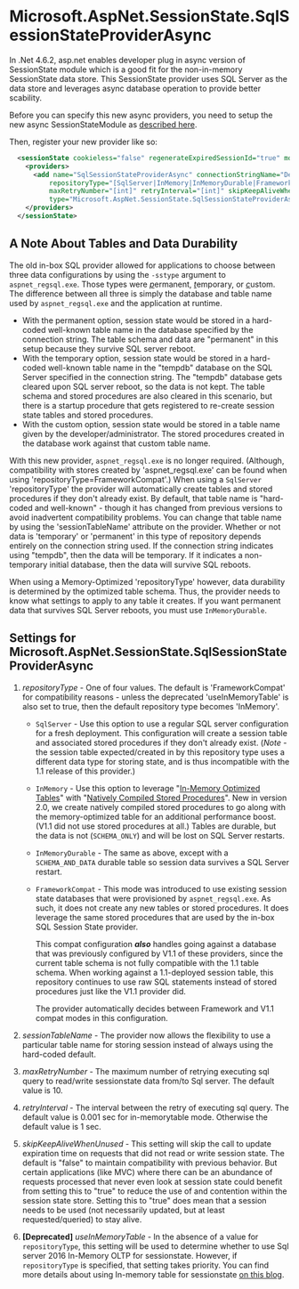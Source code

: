 # Microsoft.AspNet.SessionState.SqlSessionStateProviderAsync
In .Net 4.6.2, asp.net enables developer plug in async version of SessionState module which is a good fit for the non-in-memory SessionState data store. This SessionState provider uses SQL Server as the data store and leverages async database operation to provide better scability.

Before you can specify this new async providers, you need to setup the new async SessionStateModule as [described here](https://github.com/aspnet/AspNetSessionState/blob/main/docs/SessionStateModule.md).

Then, register your new provider like so:
```xml
  <sessionState cookieless="false" regenerateExpiredSessionId="true" mode="Custom" customProvider="SqlSessionStateProviderAsync">
    <providers>
      <add name="SqlSessionStateProviderAsync" connectionStringName="DefaultConnection" sessionTableName="[string]"
          repositoryType="[SqlServer|InMemory|InMemoryDurable|FrameworkCompat]"
          maxRetryNumber="[int]" retryInterval="[int]" skipKeepAliveWhenUnused="false"
          type="Microsoft.AspNet.SessionState.SqlSessionStateProviderAsync, Microsoft.AspNet.SessionState.SqlSessionStateProviderAsync, Version=2.1.0.0, Culture=neutral, PublicKeyToken=31bf3856ad364e35"/>
    </providers>
  </sessionState>
```

## A Note About Tables and Data Durability
The old in-box SQL provider allowed for applications to choose between three data configurations by using the `-sstype` argument to `aspnet_regsql.exe`. Those types were <u>*p*</u>ermanent, <u>*t*</u>emporary, or <u>*c*</u>ustom. The difference between all three is simply the database and table name used by `aspnet_regsql.exe` and the application at runtime.
 * With the permanent option, session state would be stored in a hard-coded well-known table name in the database specified by the connection string. The table schema and data are "permanent" in this setup because they survive SQL server reboot.
 * With the temporary option, session state would be stored in a hard-coded well-known table name in the "tempdb" database on the SQL Server specified in the connection string. The "tempdb" database gets cleared upon SQL server reboot, so the data is not kept. The table schema and stored procedures are also cleared in this scenario, but there is a startup procedure that gets registered to re-create session state tables and stored procedures.
 * With the custom option, session state would be stored in a table name given by the developer/administrator. The stored procedures created in the database work against that custom table name.

 With this new provider, `aspnet_regsql.exe` is no longer required. (Although, compatibility with stores created by 'aspnet_regsql.exe' can be found when using 'repositoryType=FrameworkCompat'.) When using a `SqlServer` 'repositoryType' the provider will automatically create tables and stored procedures if they don't already exist. By default, that table name is "hard-coded and well-known" - though it has changed from previous versions to avoid inadvertent compatibility problems. You can change that table name by using the 'sessionTableName' attribute on the provider. Whether or not data is 'temporary' or 'permanent' in this type of repository depends entirely on the connection string used. If the connection string indicates using "tempdb", then the data will be temporary. If it indicates a non-temporary initial database, then the data will survive SQL reboots.

 When using a Memory-Optimized 'repositoryType' however, data durability is determined by the optimized table schema. Thus, the provider needs to know what settings to apply to any table it creates. If you want permanent data that survives SQL Server reboots, you must use `InMemoryDurable`.

## Settings for Microsoft.AspNet.SessionState.SqlSessionStateProviderAsync
1. *repositoryType* - One of four values. The default is 'FrameworkCompat' for compatibility reasons - unless the deprecated 'useInMemoryTable' is also set to true, then the default repository type becomes 'InMemory'.
    * `SqlServer` - Use this option to use a regular SQL server configuration for a fresh deployment. This configuration will create a session table and associated stored procedures if they don't already exist. (*Note* - the session table expected/created in by this repository type uses a different data type for storing state, and is thus incompatible with the 1.1 release of this provider.)
    * `InMemory` - Use this option to leverage "[In-Memory Optimized Tables](https://learn.microsoft.com/en-us/sql/relational-databases/in-memory-oltp/introduction-to-memory-optimized-tables?view=sql-server-ver16)" with "[Natively Compiled Stored Procedures](https://learn.microsoft.com/en-us/sql/relational-databases/in-memory-oltp/a-guide-to-query-processing-for-memory-optimized-tables?view=sql-server-ver16)". New in version 2.0, we create natively compiled stored procedures to go along with the memory-optimized table for an additional performance boost. (V1.1 did not use stored procedures at all.) Tables are durable, but the data is not (`SCHEMA_ONLY`) and will be lost on SQL Server restarts.
    * `InMemoryDurable` - The same as above, except with a `SCHEMA_AND_DATA` durable table so session data survives a SQL Server restart.
    * `FrameworkCompat` - This mode was introduced to use existing session state databases that were provisioned by `aspnet_regsql.exe`. As such, it does not create any new tables or stored procedures. It does leverage the same stored procedures that are used by the in-box SQL Session State provider.
    
      This compat configuration ***also*** handles going against a database that was previously configured by V1.1 of these providers, since the current table schema is not fully compatible with the 1.1 table schema. When working against a 1.1-deployed session table, this repository continues to use raw SQL statements instead of stored procedures just like the V1.1 provider did.
      
      The provider automatically decides between Framework and V1.1 compat modes in this configuration.

2. *sessionTableName* - The provider now allows the flexibility to use a particular table name for storing session instead of always using the hard-coded default.

3. *maxRetryNumber* - The maximum number of retrying executing sql query to read/write sessionstate data from/to Sql server. The default value is 10.

4. *retryInterval* - The interval between the retry of executing sql query. The default value is 0.001 sec for in-memorytable mode. Otherwise the default value is 1 sec.

5. *skipKeepAliveWhenUnused* - This setting will skip the call to update expiration time on requests that did not read or write session state. The default is "false" to maintain compatibility with previous behavior. But certain applications (like MVC) where there can be an abundance of requests processed that never even look at session state could benefit from setting this to "true" to reduce the use of and contention within the session state store. Setting this to "true" does mean that a session needs to be used (not necessarily updated, but at least requested/queried) to stay alive.

6. **[Deprecated]** *useInMemoryTable* - In the absence of a value for `repositoryType`, this setting will be used to determine whether to use Sql server 2016 In-Memory OLTP for sessionstate. However, if `repositoryType` is specified, that setting takes priority. You can find more details about using In-memory table for sessionstate [on this blog](https://blogs.msdn.microsoft.com/sqlcat/2016/10/26/how-bwin-is-using-sql-server-2016-in-memory-oltp-to-achieve-unprecedented-performance-and-scale/).
